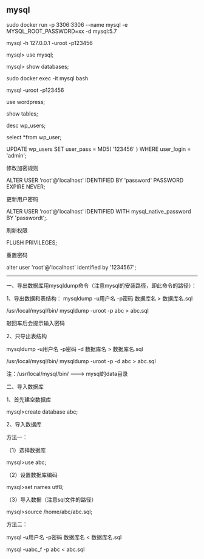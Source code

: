 mysql
---

sudo docker run -p 3306:3306 --name mysql -e MYSQL_ROOT_PASSWORD=xx -d mysql:5.7

mysql -h 127.0.0.1 -uroot -p123456

mysql> use mysql;

mysql> show databases;

sudo docker exec -it mysql bash

mysql -uroot -p123456

use wordpress;

show tables;

desc wp_users;

select *from wp_user;

UPDATE wp_users SET user_pass = MD5( '123456' ) WHERE user_login = 'admin';

修改加密规则

ALTER USER 'root'@'localhost' IDENTIFIED BY 'password' PASSWORD EXPIRE NEVER;

更新用户密码

 ALTER USER 'root'@'localhost' IDENTIFIED WITH mysql_native_password BY 'passwordt';.

刷新权限

FLUSH PRIVILEGES;

重置密码

alter user 'root'@'localhost'  identified by '1234567';

---

一、导出数据库用mysqldump命令（注意mysql的安装路径，即此命令的路径）：

1、导出数据和表结构：
mysqldump -u用户名 -p密码 数据库名 > 数据库名.sql

/usr/local/mysql/bin/   mysqldump -uroot -p abc > abc.sql

敲回车后会提示输入密码

2、只导出表结构

mysqldump -u用户名 -p密码 -d 数据库名 > 数据库名.sql

/usr/local/mysql/bin/   mysqldump -uroot -p -d abc > abc.sql

注：/usr/local/mysql/bin/  --->  mysql的data目录

二、导入数据库

1、首先建空数据库

mysql>create database abc;

2、导入数据库

方法一：

（1）选择数据库

mysql>use abc;

（2）设置数据库编码

mysql>set names utf8;

（3）导入数据（注意sql文件的路径）

mysql>source /home/abc/abc.sql;

方法二：

mysql -u用户名 -p密码 数据库名 < 数据库名.sql

mysql -uabc_f -p abc < abc.sql
